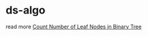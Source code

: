 # ds-algo

read more [Count Number of Leaf Nodes in Binary Tree](https://wesome.org/index.php/count-number-leaf-nodes-binary-tree)